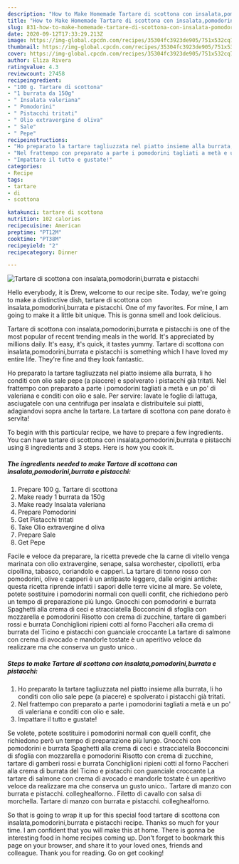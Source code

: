 ```yaml
---
description: "How to Make Homemade Tartare di scottona con insalata,pomodorini,burrata e pistacchi"
title: "How to Make Homemade Tartare di scottona con insalata,pomodorini,burrata e pistacchi"
slug: 831-how-to-make-homemade-tartare-di-scottona-con-insalata-pomodorini-burrata-e-pistacchi
date: 2020-09-12T17:33:29.213Z
image: https://img-global.cpcdn.com/recipes/35304fc3923de905/751x532cq70/tartare-di-scottona-con-insalatapomodoriniburrata-e-pistacchi-recipe-main-photo.jpg
thumbnail: https://img-global.cpcdn.com/recipes/35304fc3923de905/751x532cq70/tartare-di-scottona-con-insalatapomodoriniburrata-e-pistacchi-recipe-main-photo.jpg
cover: https://img-global.cpcdn.com/recipes/35304fc3923de905/751x532cq70/tartare-di-scottona-con-insalatapomodoriniburrata-e-pistacchi-recipe-main-photo.jpg
author: Eliza Rivera
ratingvalue: 4.3
reviewcount: 27458
recipeingredient:
- "100 g. Tartare di scottona"
- "1 burrata da 150g"
- " Insalata valeriana"
- " Pomodorini"
- " Pistacchi tritati"
- " Olio extravergine d oliva"
- " Sale"
- " Pepe"
recipeinstructions:
- "Ho preparato la tartare tagliuzzata nel piatto insieme alla burrata, li ho conditi con olio sale pepe (a piacere) e spolverato i pistacchi già tritati."
- "Nel frattempo con preparato a parte i pomodorini tagliati a metà e un po&#39; di valeriana e conditi con olio e sale."
- "Impattare il tutto e gustate!"
categories:
- Recipe
tags:
- tartare
- di
- scottona

katakunci: tartare di scottona 
nutrition: 102 calories
recipecuisine: American
preptime: "PT12M"
cooktime: "PT38M"
recipeyield: "2"
recipecategory: Dinner

---
```



![Tartare di scottona con insalata,pomodorini,burrata e pistacchi](https://img-global.cpcdn.com/recipes/35304fc3923de905/751x532cq70/tartare-di-scottona-con-insalatapomodoriniburrata-e-pistacchi-recipe-main-photo.jpg)

Hello everybody, it is Drew, welcome to our recipe site. Today, we're going to make a distinctive dish, tartare di scottona con insalata,pomodorini,burrata e pistacchi. One of my favorites. For mine, I am going to make it a little bit unique. This is gonna smell and look delicious.

Tartare di scottona con insalata,pomodorini,burrata e pistacchi is one of the most popular of recent trending meals in the world. It's appreciated by millions daily. It's easy, it's quick, it tastes yummy. Tartare di scottona con insalata,pomodorini,burrata e pistacchi is something which I have loved my entire life. They're fine and they look fantastic.

Ho preparato la tartare tagliuzzata nel piatto insieme alla burrata, li ho conditi con olio sale pepe (a piacere) e spolverato i pistacchi già tritati. Nel frattempo con preparato a parte i pomodorini tagliati a metà e un po&#39; di valeriana e conditi con olio e sale. Per servire: lavate le foglie di lattuga, asciugatele con una centrifuga per insalata e distribuitele sui piatti, adagiandovi sopra anche la tartare. La tartare di scottona con pane dorato è servita!


To begin with this particular recipe, we have to prepare a few ingredients. You can have tartare di scottona con insalata,pomodorini,burrata e pistacchi using 8 ingredients and 3 steps. Here is how you cook it.

<!--inarticleads1-->

##### The ingredients needed to make Tartare di scottona con insalata,pomodorini,burrata e pistacchi:

1. Prepare 100 g. Tartare di scottona
1. Make ready 1 burrata da 150g
1. Make ready  Insalata valeriana
1. Prepare  Pomodorini
1. Get  Pistacchi tritati
1. Take  Olio extravergine d oliva
1. Prepare  Sale
1. Get  Pepe


Facile e veloce da preparare, la ricetta prevede che la carne di vitello venga marinata con olio extravergine, senape, salsa worchester, cipollotti, erba cipollina, tabasco, coriandolo e capperi. La tartare di tonno rosso con pomodorini, olive e capperi è un antipasto leggero, dalle origini antiche: questa ricetta riprende infatti i sapori delle terre vicine al mare. Se volete, potete sostituire i pomodorini normali con quelli confit, che richiedono però un tempo di preparazione più lungo. Gnocchi con pomodorini e burrata Spaghetti alla crema di ceci e stracciatella Bocconcini di sfoglia con mozzarella e pomodorini Risotto con crema di zucchine, tartare di gamberi rossi e burrata Conchiglioni ripieni cotti al forno Paccheri alla crema di burrata del Ticino e pistacchi con guanciale croccante La tartare di salmone con crema di avocado e mandorle tostate è un aperitivo veloce da realizzare ma che conserva un gusto unico.. 

<!--inarticleads2-->

##### Steps to make Tartare di scottona con insalata,pomodorini,burrata e pistacchi:

1. Ho preparato la tartare tagliuzzata nel piatto insieme alla burrata, li ho conditi con olio sale pepe (a piacere) e spolverato i pistacchi già tritati.
1. Nel frattempo con preparato a parte i pomodorini tagliati a metà e un po&#39; di valeriana e conditi con olio e sale.
1. Impattare il tutto e gustate!


Se volete, potete sostituire i pomodorini normali con quelli confit, che richiedono però un tempo di preparazione più lungo. Gnocchi con pomodorini e burrata Spaghetti alla crema di ceci e stracciatella Bocconcini di sfoglia con mozzarella e pomodorini Risotto con crema di zucchine, tartare di gamberi rossi e burrata Conchiglioni ripieni cotti al forno Paccheri alla crema di burrata del Ticino e pistacchi con guanciale croccante La tartare di salmone con crema di avocado e mandorle tostate è un aperitivo veloce da realizzare ma che conserva un gusto unico.. Tartare di manzo con burrata e pistacchi. colleghealforno.. Filetto di cavallo con salsa di morchella. Tartare di manzo con burrata e pistacchi. colleghealforno. 

So that is going to wrap it up for this special food tartare di scottona con insalata,pomodorini,burrata e pistacchi recipe. Thanks so much for your time. I am confident that you will make this at home. There is gonna be interesting food in home recipes coming up. Don't forget to bookmark this page on your browser, and share it to your loved ones, friends and colleague. Thank you for reading. Go on get cooking!
